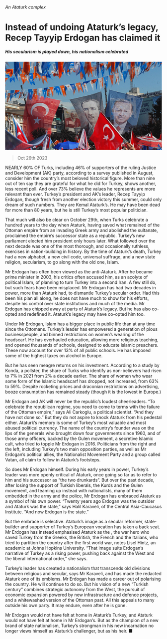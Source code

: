 ###### An Ataturk complex

# Instead of undoing Ataturk’s legacy, Recep Tayyip Erdogan has claimed it 

##### His secularism is played down, his nationalism celebrated 

![image](images/20231028_EUP002.jpg) 

> Oct 26th 2023 

NEARLY 60% OF Turks, including 46% of supporters of the ruling Justice and Development (AK) party, according to a survey published in August, consider him the country’s most beloved historical figure. More than nine out of ten say they are grateful for what he did for Turkey, shows another, less recent poll. And over 73% believe the values he represents are more relevant than ever. Turkey’s president and AK’s leader, Recep Tayyip Erdogan, though fresh from another election victory this summer, could only dream of such numbers. They are Kemal Ataturk’s. He may have been dead for more than 80 years, but he is still Turkey’s most popular politician.

That much will also be clear on October 29th, when Turks celebrate a hundred years to the day when Ataturk, having saved what remained of the Ottoman empire from an invading Greek army and abolished the sultanate, proclaimed the empire’s successor state as a republic. Turkey’s new parliament elected him president only hours later. What followed over the next decade was one of the most thorough, and occasionally ruthless, exercises in nation-building in history. By the time of Ataturk’s death, Turkey had a new alphabet, a new civil code, universal suffrage, and a new state religion, secularism, to go along with the old one, Islam. 

Mr Erdogan has often been viewed as the anti-Ataturk. After he became prime minister in 2003, his critics often accused him, as an acolyte of political Islam, of planning to turn Turkey into a second Iran. A few still do, but such fears have been misplaced. Mr Erdogan has had two decades in power, more than Ataturk had, to dismantle Turkey’s secular order. Had this been his plan all along, he does not have much to show for his efforts, despite his control over state institutions and much of the media. Mr Erdogan has chipped away at parts of Ataturk’s legacy. But he has also co-opted and redefined it. Ataturk’s legacy may have co-opted him too.

Under Mr Erdogan, Islam has a bigger place in public life than at any time since the Ottomans. Turkey’s leader has empowered a generation of pious businesspeople, and binned restrictions on women’s wearing of the headscarf. He has overhauled education, allowing more religious teaching, and opened thousands of  schools, designed to educate Islamic preachers. These now account for over 13% of all public schools. He has imposed some of the highest taxes on alcohol in Europe. 

But he has seen meagre returns on his investment. According to a study by Konda, a pollster, the share of Turks who identify as non-believers had risen to 7% in 2021 from 2% a decade earlier. The share of women who wear some form of the Islamic headscarf has dropped, not increased, from 63% to 59%. Despite rocketing prices and draconian restrictions on advertising, booze consumption has remained steady (though it is the lowest in Europe.)

Mr Erdogan and AK will never be the republic’s loudest cheerleaders. “To celebrate the republican regime, you need to come to terms with the failure of the Ottoman empire,” says Ali Carkoglu, a political scientist. “And they have not done so.” But they do not aspire to knock Ataturk from his pedestal either. Ataturk’s memory is some of Turkey’s most valuable and most abused political currency. The name of the country’s founder was on the lips of the generals who brought down four governments since 1960, and of those army officers, backed by the Gulen movement, a secretive Islamic cult, who tried to topple Mr Erdogan in 2016. Politicians from the right and the left, including Turkey’s two main opposition parties, as well as Mr Erdogan’s political allies, the Nationalist Movement Party and a group called Vatan, all claim to follow in Ataturk’s footsteps. 

So does Mr Erdogan himself. During his early years in power, Turkey’s leader was more openly critical of Ataturk, once going so far as to refer to him and his successor as “the two drunkards”. But over the past decade, after losing the support of Turkish liberals, the Kurds and the Gulen movement, and teaming up instead with nationalists, many of them embedded in the army and the police, Mr Erdogan has embraced Ataturk as a symbol of his own power. “Twenty years ago Erdogan was the outsider and Ataturk was the state,” says Halil Karaveli, of the Central Asia-Caucasus Institute. “And now Erdogan is the state.”

But the embrace is selective. Ataturk’s image as a secular reformer, state-builder and supporter of Turkey’s European vocation has taken a back seat. Mr Erdogan has instead emphasised Ataturk as the , the war hero who saved Turkey from the Greeks, the British, the French and the Italians, who tried to partition the country after the first world war, notes Lisel Hintz, an academic at Johns Hopkins University. “That image suits Erdogan’s narrative of Turkey as a rising power, pushing back against the West and the liberal international order,” she says.

Turkey’s leader has created a nationalism that transcends old divisions between religious and secular, says Mr Karaveli, and has made the redacted Ataturk one of its emblems. Mr Erdogan has made a career out of polarising the country. He will continue to do so. But his vision of a new “Turkish century” combines strategic autonomy from the West, the pursuit of economic expansion powered by new infrastructure and defence projects, and a whitewashed version of the Ottoman past. All this appeals to many outside his own party. It may endure, even after he is gone. 

Mr Erdogan would not have felt at home in Ataturk’s Turkey, and Ataturk would not have felt at home in Mr Erdogan’s. But as the champion of a new brand of state nationalism, Turkey’s strongman in his new incarnation no longer views himself as Ataturk’s challenger, but as his heir. ■


